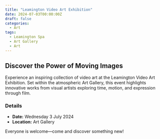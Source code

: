 ```yaml
---
title: "Leamington Video Art Exhibition"
date: 2024-07-03T00:00:00Z
draft: false
categories:
  - Art
tags:
  - Leamington Spa
  - Art Gallery
  - Art
---
```


## Discover the Power of Moving Images

Experience an inspiring collection of video art at the Leamington Video Art Exhibition. Set within the atmospheric Art Gallery, this event highlights innovative works from visual artists exploring time, motion, and expression through film.

### Details
- **Date:** Wednesday 3 July 2024
- **Location:** Art Gallery

Everyone is welcome—come and discover something new!